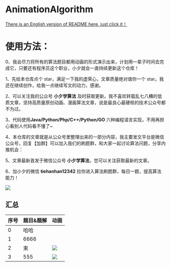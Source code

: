 # AnimationAlgorithm

[There is an English version of README here. just click it！](https://github.com/MisterBooo/LeetCodeAnimation/blob/master/README-En.md)

# 使用方法：

0、我会尽力将所有的算法题目都用动画的形式演示出来，计划用一辈子时间去完成它，只要还有程序员这个职业，小夕就会一直持续更新这个仓库！

1、先给本仓库点个 star，满足一下我的虚荣心，文章质量绝对值你一个 star。我还在继续创作，给我一点继续写文的动力，感谢。

2、可以关注我的公众号 **小夕学算法** 及时获取更新。我不喜欢转载乱七八糟的低质文章，坚持高质量原创动画、漫画算法文章，说是最良心最硬核的技术公众号都不为过。

3、代码使用**Java/Python/Php/C++/Python/GO** 六种编程语言实现，不用再担心看别人代码看不懂了~

4、本仓库的文章就是从公众号里整理出来的一部分内容，我主要发文平台是微信公众号，回复【加群】可以加入我们的刷题群，和大家一起讨论算法问题，分享内推机会：

5、文章最新首发于微信公众号 **小夕学算法**，您可以关注获取最新的文章。

6、加小夕的微信 **tiehanhan12342** 拉你进入算法刷题群，每日一题，提高算法能力！

![](Pictures/qrcode.jpg)




## 汇总

| 序号 | 题目&题解                                                    | 动画                                                         |
| ---- | ------------------------------------------------------------ | ------------------------------------------------------------ |
| 0    | 哈哈 |                                                              |
| 1    | 6666[](https://blog-1257126549.cos.ap-guangzhou.myqcloud.com/blog/av47v.gif) |
| 2    | 束 | ![](https://blog-1257126549.cos.ap-guangzhou.myqcloud.com/blog/fz933.gif) |
| 3    | 555 | ![](https://blog-1257126549.cos.ap-guangzhou.myqcloud.com/blog/vxa7f.gif) |
